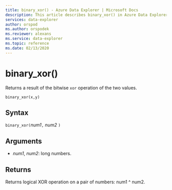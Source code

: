 ```yaml
---
title: binary_xor() - Azure Data Explorer | Microsoft Docs
description: This article describes binary_xor() in Azure Data Explorer.
services: data-explorer
author: orspod
ms.author: orspodek
ms.reviewer: alexans
ms.service: data-explorer
ms.topic: reference
ms.date: 02/13/2020
---
```

# binary_xor()

Returns a result of the bitwise `xor` operation of the two values.

```apl
binary_xor(x,y)
```

## Syntax

`binary_xor(`*num1*`,` *num2* `)`

## Arguments

* *num1*, *num2*: long numbers.

## Returns

Returns logical XOR operation on a pair of numbers: num1 ^ num2.